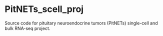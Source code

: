 # PitNETs_scell_proj
 Source code for pituitary neuroendocrine tumors (PitNETs) single-cell and bulk RNA-seq project.
